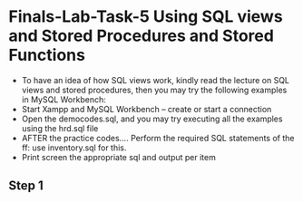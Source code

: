 # Finals-Lab-Task-5 Using SQL views and Stored Procedures and Stored Functions

-  To have an idea of how SQL views work, kindly read the lecture on SQL views and stored procedures, then you may try the following examples in MySQL Workbench: 
-  Start Xampp and MySQL Workbench – create or start a connection 
-  Open the democodes.sql, and you may try executing all the examples using the hrd.sql file
-  AFTER the practice codes…. Perform the required SQL statements of the ff: use inventory.sql for this.
-  Print screen the appropriate sql and output per item


  ## Step 1

  
